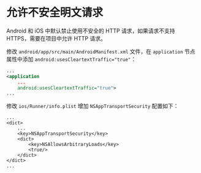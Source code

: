 # 允许不安全明文请求

Android 和 iOS 中默认禁止使用不安全的 HTTP 请求，如果请求不支持 HTTPS，需要在项目中允许 HTTP 请求。

修改 `android/app/src/main/AndroidManifest.xml` 文件，在 `application` 节点属性中添加 `android:usesCleartextTraffic="true"`：

``` XML
...
<application
    ...
    android:usesCleartextTraffic="true">
...
```

修改 `ios/Runner/info.plist` 增加 `NSAppTransportSecurity` 配置如下：

``` plist
...
<dict>
    ...	
    <key>NSAppTransportSecurity</key>
	<dict>
		<key>NSAllowsArbitraryLoads</key>
        <true/>
	</dict>
</dict>
...
```